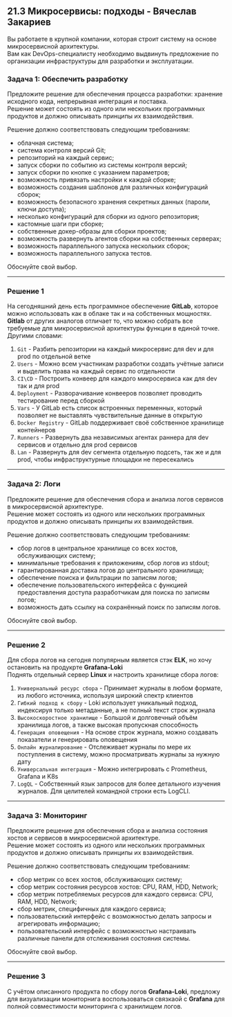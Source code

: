 ## 21.3 Микросервисы: подходы - Вячеслав Закариев

Вы работаете в крупной компании, которая строит систему на основе микросервисной архитектуры. \
Вам как DevOps-специалисту необходимо выдвинуть предложение по организации инфраструктуры для разработки и эксплуатации.

### Задача 1: Обеспечить разработку

Предложите решение для обеспечения процесса разработки: хранение исходного кода, непрерывная интеграция и поставка. \
Решение может состоять из одного или нескольких программных продуктов и должно описывать принципы их взаимодействия.

Решение должно соответствовать следующим требованиям:
- облачная система;
- система контроля версий Git;
- репозиторий на каждый сервис;
- запуск сборки по событию из системы контроля версий;
- запуск сборки по кнопке с указанием параметров;
- возможность привязать настройки к каждой сборке;
- возможность создания шаблонов для различных конфигураций сборок;
- возможность безопасного хранения секретных данных (пароли, ключи доступа);
- несколько конфигураций для сборки из одного репозитория;
- кастомные шаги при сборке;
- собственные докер-образы для сборки проектов;
- возможность развернуть агентов сборки на собственных серверах;
- возможность параллельного запуска нескольких сборок;
- возможность параллельного запуска тестов.

Обоснуйте свой выбор.

---

### Решение 1

На сегодняшний день есть программное обеспечение **GitLab**, которое можно использовать как в облаке так и на собственных мощностях. **Gitlab** от других аналогов отличает то, что можно собрать все требуемые для микросервисной архитектуры функции в единой точке. Другими словами:

1) `Git` - Разбить репозитории на каждый микросервис для dev и для prod по отдельной ветке
2) `Users` - Можно всем участникам разработки создать учётные записи и выделить права на каждый сервис по отдельности
3) `CI\CD` - Построить конвеер для каждого микросервиса как для dev так и для prod
4) `Deployment` - Разворачивание конвееров позволяет проводить тестирование перед сборкой
5) `Vars` - У GitLab есть список встроенных переменных, который позволяет не выставлять чувствительные данные в открытую
6) `Docker Registry` - GitLab поддерживает своё собственное хранилище контейнеров
7) `Runners` - Развернуть два независимых агентах раннера для dev сервисов и отдельно для prod сервисов
8) `Lan` - Развернуть для dev сегмента отдельную подсеть, так же и для prod, чтобы инфраструктурные площадки не пересекались

---

### Задача 2: Логи

Предложите решение для обеспечения сбора и анализа логов сервисов в микросервисной архитектуре. \
Решение может состоять из одного или нескольких программных продуктов и должно описывать принципы их взаимодействия.

Решение должно соответствовать следующим требованиям:
- сбор логов в центральное хранилище со всех хостов, обслуживающих систему;
- минимальные требования к приложениям, сбор логов из stdout;
- гарантированная доставка логов до центрального хранилища;
- обеспечение поиска и фильтрации по записям логов;
- обеспечение пользовательского интерфейса с функцией предоставления доступа разработчикам для поиска по записям логов;
- возможность дать ссылку на сохранённый поиск по записям логов.

Обоснуйте свой выбор.

---

### Решение 2

Для сбора логов на сегодня популярным является стэк **ELK**, но хочу остановить на продукрте **Grafana-Loki** \
Поднять отдельный сервер **Linux** и настроить хранилище сбора логов:

1) `Универнальный ресурс сбора` - Принимает журналы в любом формате, из любого источника, используя широкий спектр клиентов
2) `Гибкий подход к сбору` - Loki использует уникальный подход, индексируя только метаданные, а не полный текст строк журнала
3) `Высокоскоростное хранилище` - Большой и долговечный объём хранилища логов, а также высокая пропускная способность
4) `Генерация оповещения` - На основе строк журнала, можно создавать показатели и генерировать оповещения
5) `Онлайн журналирование` - Отслеживает журналы по мере их поступления в систему, можно просматривать журналы за нужную дату
6) `Универсальная интеграция` - Можно интегрировать с Prometheus, Grafana и K8s
7) `LogQL` - Собственный язык запросов для более детального изучения журналов. Для целителей командной строки есть LogCLI.

---

### Задача 3: Мониторинг

Предложите решение для обеспечения сбора и анализа состояния хостов и сервисов в микросервисной архитектуре. \
Решение может состоять из одного или нескольких программных продуктов и должно описывать принципы их взаимодействия.

Решение должно соответствовать следующим требованиям:
- сбор метрик со всех хостов, обслуживающих систему;
- сбор метрик состояния ресурсов хостов: CPU, RAM, HDD, Network;
- сбор метрик потребляемых ресурсов для каждого сервиса: CPU, RAM, HDD, Network;
- сбор метрик, специфичных для каждого сервиса;
- пользовательский интерфейс с возможностью делать запросы и агрегировать информацию;
- пользовательский интерфейс с возможностью настраивать различные панели для отслеживания состояния системы.

Обоснуйте свой выбор.

---

### Решение 3

С учётом описанного продукта по сбору логов **Grafana-Loki**, предложу для визуализации мониторнига воспользоваться связкаой с **Grafana** для полной совместимости мониторинга с хранилищем логов.




